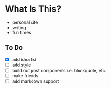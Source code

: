 # What Is This?
- personal site
- writing
- fun times

## To Do
- [X] add idea list
- [ ] add style
- [ ] build out post components i.e. blockquote, etc.
- [ ] make friends
- [ ] add markdown support
